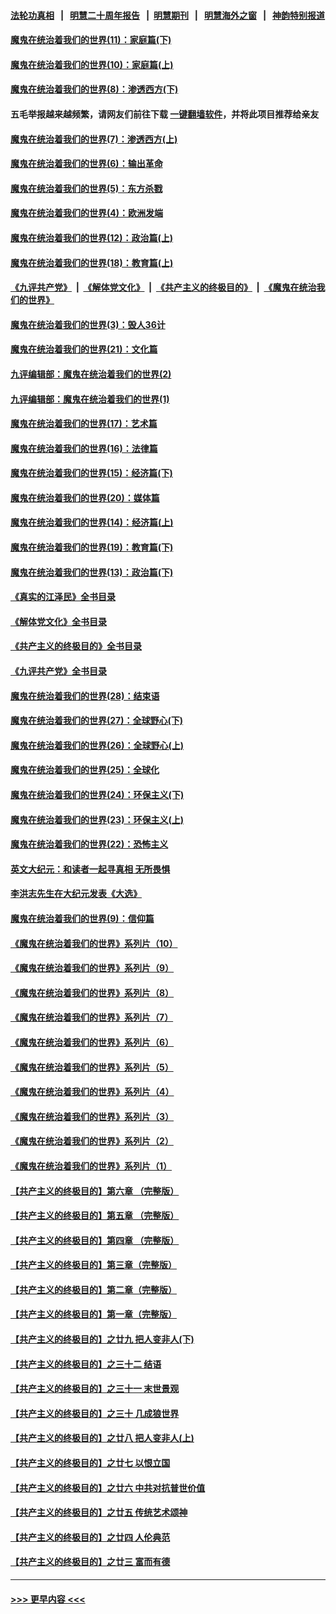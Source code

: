 #### [法轮功真相](https://github.com/gfw-breaker/truth/blob/master/README.md?t=0) &nbsp;&nbsp;|&nbsp;&nbsp; [明慧二十周年报告](https://github.com/gfw-breaker/mh-reports/blob/master/README.md?t=0) &nbsp;&nbsp;|&nbsp;&nbsp;[明慧期刊](https://github.com/gfw-breaker/mh-qikan) &nbsp;&nbsp;|&nbsp;&nbsp; [明慧海外之窗](https://github.com/gfw-breaker/mh-news/blob/master/README.md?t=0) &nbsp;&nbsp;|&nbsp;&nbsp; [神韵特别报道](https://github.com/gfw-breaker/mh-news/blob/master/shenyun.md?t=0)
#### [魔鬼在统治着我们的世界(11)：家庭篇(下)](../pages/nsc422/n10440961.md?t=12051701) 
#### [魔鬼在统治着我们的世界(10)：家庭篇(上)](../pages/nsc422/n10435448.md?t=12051701) 
#### [魔鬼在统治着我们的世界(8)：渗透西方(下)](../pages/nsc422/n10429603.md?t=12051701) 
#### 五毛举报越来越频繁，请网友们前往下载 [一键翻墙软件](https://github.com/gfw-breaker/ssr-accounts)，并将此项目推荐给亲友
#### [魔鬼在统治着我们的世界(7)：渗透西方(上)](../pages/nsc422/n10426013.md?t=12051701) 
#### [魔鬼在统治着我们的世界(6)：输出革命](../pages/nsc422/n10421536.md?t=12051701) 
#### [魔鬼在统治着我们的世界(5)：东方杀戮](../pages/nsc422/n10417707.md?t=12051701) 
#### [魔鬼在统治着我们的世界(4)：欧洲发端](../pages/nsc422/n10414890.md?t=12051701) 
#### [魔鬼在统治着我们的世界(12)：政治篇(上)](../pages/nsc422/n10444576.md?t=12051701) 
#### [魔鬼在统治着我们的世界(18)：教育篇(上)](../pages/nsc422/n10526970.md?t=12051701) 
#### [《九评共产党》](https://github.com/begood0513/9ping.md/blob/master/README.md) &nbsp;|&nbsp; [《解体党文化》](../../../../jtdwh.md/blob/master/README.md)  &nbsp;|&nbsp; [《共产主义的终极目的》](../../../../gczydzjmd.md/blob/master/README.md) &nbsp;|&nbsp; [《魔鬼在统治我们的世界》](../../../../mgztzwmdsj.md/blob/master/README.md) 
#### [魔鬼在统治着我们的世界(3)：毁人36计](../pages/nsc422/n10411583.md?t=12051701) 
#### [魔鬼在统治着我们的世界(21)：文化篇](../pages/nsc422/n10597706.md?t=12051701) 
#### [九评编辑部：魔鬼在统治着我们的世界(2)](../pages/nsc422/n10410036.md?t=12051701) 
#### [九评编辑部：魔鬼在统治着我们的世界(1)](../pages/nsc422/n10406825.md?t=12051701) 
#### [魔鬼在统治着我们的世界(17)：艺术篇](../pages/nsc422/n10499093.md?t=12051701) 
#### [魔鬼在统治着我们的世界(16)：法律篇](../pages/nsc422/n10485969.md?t=12051701) 
#### [魔鬼在统治着我们的世界(15)：经济篇(下)](../pages/nsc422/n10469975.md?t=12051701) 
#### [魔鬼在统治着我们的世界(20)：媒体篇](../pages/nsc422/n10586579.md?t=12051701) 
#### [魔鬼在统治着我们的世界(14)：经济篇(上)](../pages/nsc422/n10457370.md?t=12051701) 
#### [魔鬼在统治着我们的世界(19)：教育篇(下)](../pages/nsc422/n10564808.md?t=12051701) 
#### [魔鬼在统治着我们的世界(13)：政治篇(下)](../pages/nsc422/n10448270.md?t=12051701) 
#### [《真实的江泽民》全书目录](../pages/nsc422/n13721399.md?t=12051701) 
#### [《解体党文化》全书目录](../pages/nsc422/n13721157.md?t=12051701) 
#### [《共产主义的终极目的》全书目录](../pages/nsc422/n13721048.md?t=12051701) 
#### [《九评共产党》全书目录](../pages/nsc422/n13708085.md?t=12051701) 
#### [魔鬼在统治着我们的世界(28)：结束语](../pages/nsc422/n10936246.md?t=12051701) 
#### [魔鬼在统治着我们的世界(27)：全球野心(下)](../pages/nsc422/n10928319.md?t=12051701) 
#### [魔鬼在统治着我们的世界(26)：全球野心(上)](../pages/nsc422/n10900318.md?t=12051701) 
#### [魔鬼在统治着我们的世界(25)：全球化](../pages/nsc422/n10788205.md?t=12051701) 
#### [魔鬼在统治着我们的世界(24)：环保主义(下)](../pages/nsc422/n10695307.md?t=12051701) 
#### [魔鬼在统治着我们的世界(23)：环保主义(上)](../pages/nsc422/n10688613.md?t=12051701) 
#### [魔鬼在统治着我们的世界(22)：恐怖主义](../pages/nsc422/n10614727.md?t=12051701) 
#### [英文大纪元：和读者一起寻真相 无所畏惧](../pages/nsc422/n12542027.md?t=12051701) 
#### [李洪志先生在大纪元发表《大选》](../pages/nsc422/n12534746.md?t=12051701) 
#### [魔鬼在统治着我们的世界(9)：信仰篇](../pages/nsc422/n10432159.md?t=12051701) 
#### [《魔鬼在统治着我们的世界》系列片（10）](../pages/nsc422/n12292670.md?t=12051701) 
#### [《魔鬼在统治着我们的世界》系列片（9）](../pages/nsc422/n12290859.md?t=12051701) 
#### [《魔鬼在统治着我们的世界》系列片（8）](../pages/nsc422/n12287445.md?t=12051701) 
#### [《魔鬼在统治着我们的世界》系列片（7）](../pages/nsc422/n12283425.md?t=12051701) 
#### [《魔鬼在统治着我们的世界》系列片（6）](../pages/nsc422/n12282314.md?t=12051701) 
#### [《魔鬼在统治着我们的世界》系列片（5）](../pages/nsc422/n12281419.md?t=12051701) 
#### [《魔鬼在统治着我们的世界》系列片（4）](../pages/nsc422/n12274024.md?t=12051701) 
#### [《魔鬼在统治着我们的世界》系列片（3）](../pages/nsc422/n12271322.md?t=12051701) 
#### [《魔鬼在统治着我们的世界》系列片（2）](../pages/nsc422/n12269049.md?t=12051701) 
#### [《魔鬼在统治着我们的世界》系列片（1）](../pages/nsc422/n12267575.md?t=12051701) 
#### [【共产主义的终极目的】第六章 （完整版）](../pages/nsc422/n11428913.md?t=12051701) 
#### [【共产主义的终极目的】第五章 （完整版）](../pages/nsc422/n11428912.md?t=12051701) 
#### [【共产主义的终极目的】第四章 （完整版）](../pages/nsc422/n11428907.md?t=12051701) 
#### [【共产主义的终极目的】第三章（完整版）](../pages/nsc422/n11428848.md?t=12051701) 
#### [【共产主义的终极目的】第二章（完整版）](../pages/nsc422/n11428831.md?t=12051701) 
#### [【共产主义的终极目的】第一章（完整版）](../pages/nsc422/n11417651.md?t=12051701) 
#### [【共产主义的终极目的】之廿九 把人变非人(下)](../pages/nsc422/n11344140.md?t=12051701) 
#### [【共产主义的终极目的】之三十二 结语](../pages/nsc422/n11360535.md?t=12051701) 
#### [【共产主义的终极目的】之三十一 末世景观](../pages/nsc422/n11351129.md?t=12051701) 
#### [【共产主义的终极目的】之三十 几成狼世界](../pages/nsc422/n11348280.md?t=12051701) 
#### [【共产主义的终极目的】之廿八 把人变非人(上)](../pages/nsc422/n11340492.md?t=12051701) 
#### [【共产主义的终极目的】之廿七 以恨立国](../pages/nsc422/n11336944.md?t=12051701) 
#### [【共产主义的终极目的】之廿六 中共对抗普世价值](../pages/nsc422/n11324785.md?t=12051701) 
#### [【共产主义的终极目的】之廿五 传统艺术颂神](../pages/nsc422/n11296396.md?t=12051701) 
#### [【共产主义的终极目的】之廿四 人伦典范](../pages/nsc422/n11296397.md?t=12051701) 
#### [【共产主义的终极目的】之廿三 富而有德](../pages/nsc422/n11283598.md?t=12051701) 

----
#### [ >>> 更早内容 <<< ](../indexes/nsc422-earlier.md)
